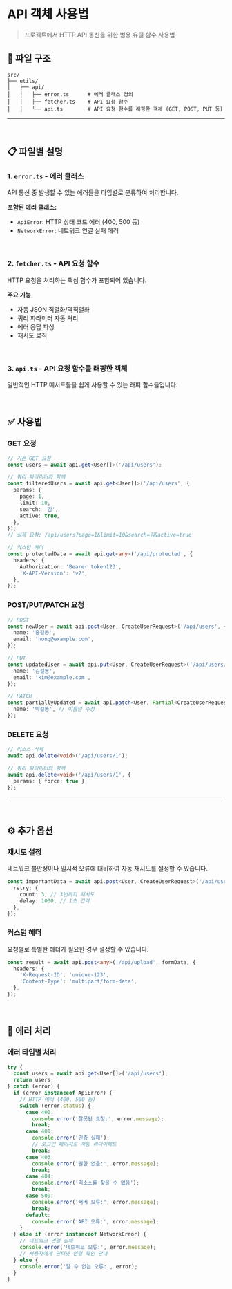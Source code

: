 # API 객체 사용법

> 프로젝트에서 HTTP API 통신을 위한 범용 유틸 함수 사용법

## 📁 파일 구조

```
src/
├── utils/
│   ├── api/
│   │   ├── error.ts      # 에러 클래스 정의
│   │   ├── fetcher.ts    # API 요청 함수
│   │   └── api.ts        # API 요청 함수를 래핑한 객체 (GET, POST, PUT 등)
```

---

<br/>

## 📋 파일별 설명

### 1. `error.ts` - 에러 클래스

API 통신 중 발생할 수 있는 에러들을 타입별로 분류하여 처리합니다.

**포함된 에러 클래스:**

- `ApiError`: HTTP 상태 코드 에러 (400, 500 등)
- `NetworkError`: 네트워크 연결 실패 에러

<br/>

### 2. `fetcher.ts` - API 요청 함수

HTTP 요청을 처리하는 핵심 함수가 포함되어 있습니다.

**주요 기능**

- 자동 JSON 직렬화/역직렬화
- 쿼리 파라미터 자동 처리
- 에러 응답 파싱
- 재시도 로직

<br/>

### 3. `api.ts` - API 요청 함수를 래핑한 객체

일반적인 HTTP 메서드들을 쉽게 사용할 수 있는 래퍼 함수들입니다.

<br/>

## ✅ 사용법

### GET 요청

```typescript
// 기본 GET 요청
const users = await api.get<User[]>('/api/users');

// 쿼리 파라미터와 함께
const filteredUsers = await api.get<User[]>('/api/users', {
  params: {
    page: 1,
    limit: 10,
    search: '김',
    active: true,
  },
});
// 실제 요청: /api/users?page=1&limit=10&search=김&active=true

// 커스텀 헤더
const protectedData = await api.get<any>('/api/protected', {
  headers: {
    Authorization: 'Bearer token123',
    'X-API-Version': 'v2',
  },
});
```

### POST/PUT/PATCH 요청

```typescript
// POST
const newUser = await api.post<User, CreateUserRequest>('/api/users', {
  name: '홍길동',
  email: 'hong@example.com',
});

// PUT
const updatedUser = await api.put<User, CreateUserRequest>('/api/users/1', {
  name: '김길동',
  email: 'kim@example.com',
});

// PATCH
const partiallyUpdated = await api.patch<User, Partial<CreateUserRequest>>('/api/users/1', {
  name: '박길동', // 이름만 수정
});
```

### DELETE 요청

```typescript
// 리소스 삭제
await api.delete<void>('/api/users/1');

// 쿼리 파라미터와 함께
await api.delete<void>('/api/users/1', {
  params: { force: true },
});
```

---

<br/>

## ⚙️ 추가 옵션

### 재시도 설정

네트워크 불안정이나 일시적 오류에 대비하여 자동 재시도를 설정할 수 있습니다.

```typescript
const importantData = await api.post<User, CreateUserRequest>('/api/users', userData, {
  retry: {
    count: 3, // 3번까지 재시도
    delay: 1000, // 1초 간격
  },
});
```

### 커스텀 헤더

요청별로 특별한 헤더가 필요한 경우 설정할 수 있습니다.

```typescript
const result = await api.post<any>('/api/upload', formData, {
  headers: {
    'X-Request-ID': 'unique-123',
    'Content-Type': 'multipart/form-data',
  },
});
```

<br/>

## 🚨 에러 처리

### 에러 타입별 처리

```typescript
try {
  const users = await api.get<User[]>('/api/users');
  return users;
} catch (error) {
  if (error instanceof ApiError) {
    // HTTP 에러 (400, 500 등)
    switch (error.status) {
      case 400:
        console.error('잘못된 요청:', error.message);
        break;
      case 401:
        console.error('인증 실패');
        // 로그인 페이지로 자동 리다이렉트
        break;
      case 403:
        console.error('권한 없음:', error.message);
        break;
      case 404:
        console.error('리소스를 찾을 수 없음');
        break;
      case 500:
        console.error('서버 오류:', error.message);
        break;
      default:
        console.error('API 오류:', error.message);
    }
  } else if (error instanceof NetworkError) {
    // 네트워크 연결 실패
    console.error('네트워크 오류:', error.message);
    // 사용자에게 인터넷 연결 확인 안내
  } else {
    console.error('알 수 없는 오류:', error);
  }
}
```

